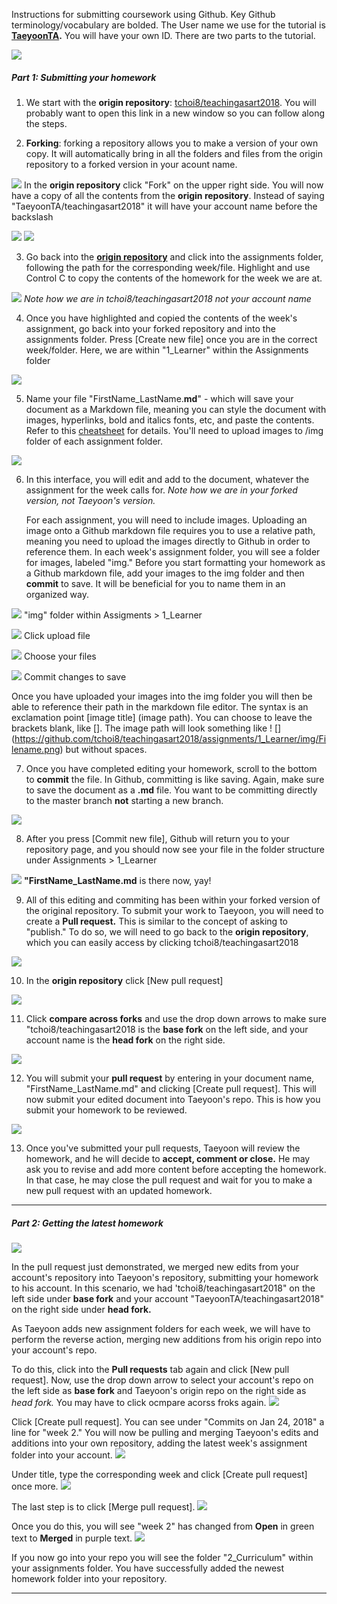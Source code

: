 
Instructions for submitting coursework using Github. Key Github terminology/vocabulary are bolded. The User name we use for the tutorial is **[TaeyoonTA](https://github.com/TaeyoonTA).** You will have your own ID. There are two parts to the tutorial.  

 
![](resources/visual1.png)



##### Part 1: Submitting your homework
1. We start with the **origin repository**: [tchoi8/teachingasart2018](https://github.com/tchoi8/teachingasart2018). You will probably want to open this link in a new window so you can follow along the steps.

2. **Forking**: forking a repository allows you to make a version of your own copy. It will automatically bring in all the folders and files from the origin repository to a forked version in your acount name.

![](resources/01.png)
In the **origin repository** click "Fork" on the upper right side. You will now have a copy of all the contents from the **origin repository**. Instead of saying "TaeyoonTA/teachingasart2018" it will have your account name before the backslash

![](resources/02.png)
![](resources/03.png)

3. Go back into the [**origin repository**](https://github.com/tchoi8/teachingasart2018) and click into the assignments folder, following the path for the corresponding week/file. Highlight and use Control C to copy the contents of the homework for the week we are at. 

![](resources/04.png)
*Note how we are in tchoi8/teachingasart2018 not your account name*

4. Once you have highlighted and copied the contents of the week's assignment, go back into your forked repository and into the assignments folder. Press [Create new file] once you are in the correct week/folder. Here, we are within "1_Learner" within the Assignments folder

![](resources/05.png)

5. Name your file "FirstName_LastName.**md**" - which will save your document as a Markdown file, meaning you can style the document with images, hyperlinks, bold and italics fonts, etc, and paste the contents. Refer to this [cheatsheet](https://github.com/adam-p/markdown-here/wiki/Markdown-Cheatsheet) for details. You'll need to upload images to /img folder of each assignment folder. 

![](resources/06.png)

6. In this interface, you will edit and add to the document, whatever the assignment for the week calls for. *Note how we are in your forked version, not Taeyoon's version.*

   For each assignment, you will need to include images. Uploading an image onto a Github markdown file requires you to use a    relative path, meaning you need to upload the images directly to Github in order to reference them. In each week's            assignment folder, you will see a folder for images, labeled "img." Before you start formatting your homework as a Github      markdown file, add your images to the img folder and then **commit** to save. It will be beneficial for you to name them in    an organized way. 

![](resources/18.png)
"img" folder within Assigments > 1_Learner

![](resources/19.png)
Click upload file 

![](resources/20.png)
Choose your files

![](resources/21.png)
Commit changes to save

   Once you have uploaded your images into the img folder you will then be able to reference their path in the markdown file editor. The syntax is an exclamation point [image title] (image path). You can choose to leave the brackets blank, like [].    The image path will look something like ! [] (https://github.com/tchoi8/teachingasart2018/assignments/1_Learner/img/Filename.png) but without spaces.  


7. Once you have completed editing your homework, scroll to the bottom to **commit** the file. In Github, committing is like saving. Again, make sure to save the document as a **.md** file. You want to be committing directly to the master branch **not** starting a new branch. 

![](resources/07.png)

8. After you press [Commit new file], Github will return you to your repository page, and you should now see your file in the folder structure under Assignments > 1_Learner

![](resources/08.png)
**"FirstName_LastName.md** is there now, yay!

9. All of this editing and commiting has been within your forked version of the original repository. To submit your work to Taeyoon, you will need to create a **Pull request.** This is similar to the concept of asking to "publish." To do so, we will need to go back to the **origin repository**, which you can easily access by clicking tchoi8/teachingasart2018

![](resources/09.png)

10. In the **origin repository** click [New pull request]

![](resources/10.png)

11. Click **compare across forks** and use the drop down arrows to make sure "tchoi8/teachingasart2018 is the **base fork** on the left side, and your account name is the **head fork** on the right side.

![](resources/11.png)

12. You will submit your **pull request** by entering in your document name, "FirstName_LastName.md" and clicking [Create pull request]. This will now submit your edited document into Taeyoon's repo. This is how you submit your homework to be reviewed. 

![](resources/12.png)

13. Once you've submitted your pull requests, Taeyoon will review the homework, and he will decide to **accept, comment or close.** He may ask you to revise and add more content before accepting the homework. In that case, he may close the pull request and wait for you to make a new pull request with an updated homework. 

------------
##### Part 2: Getting the latest homework

![](resources/visual2.png)


In the pull request just demonstrated, we merged new edits from your account's repository into Taeyoon's repository, submitting your homework to his account. In this scenario, we had 'tchoi8/teachingasart2018" on the left side under **base fork** and your account "TaeyoonTA/teachingasart2018" on the right side under **head fork.**

As Taeyoon adds new assignment folders for each week, we will have to perform the reverse action, merging new additions from his origin repo into your account's repo. 

To do this, click into the **Pull requests** tab again and click [New pull request]. Now, use the drop down arrow to select your account's repo on the left side as **base fork** and Taeyoon's origin repo on the right side as *head fork.* You may have to click ocmpare acorss froks again. 
![](resources/13.png)

Click [Create pull request]. You can see under "Commits on Jan 24, 2018" a line for "week 2." You will now be pulling and merging Taeyoon's edits and additions into your own repository, adding the latest week's assignment folder into your account.
![](resources/14.png)

Under title, type the corresponding week and click [Create pull request] once more.
![](resources/15.png)

The last step is to click [Merge pull request].
![](resources/16.png)

Once you do this, you will see "week 2" has changed from **Open** in green text to **Merged** in purple text.
![](resources/17.png)

If you now go into your repo you will see the folder "2_Curriculum" within your assignments folder. You have successfully added the newest homework folder into your repository. 

------------







